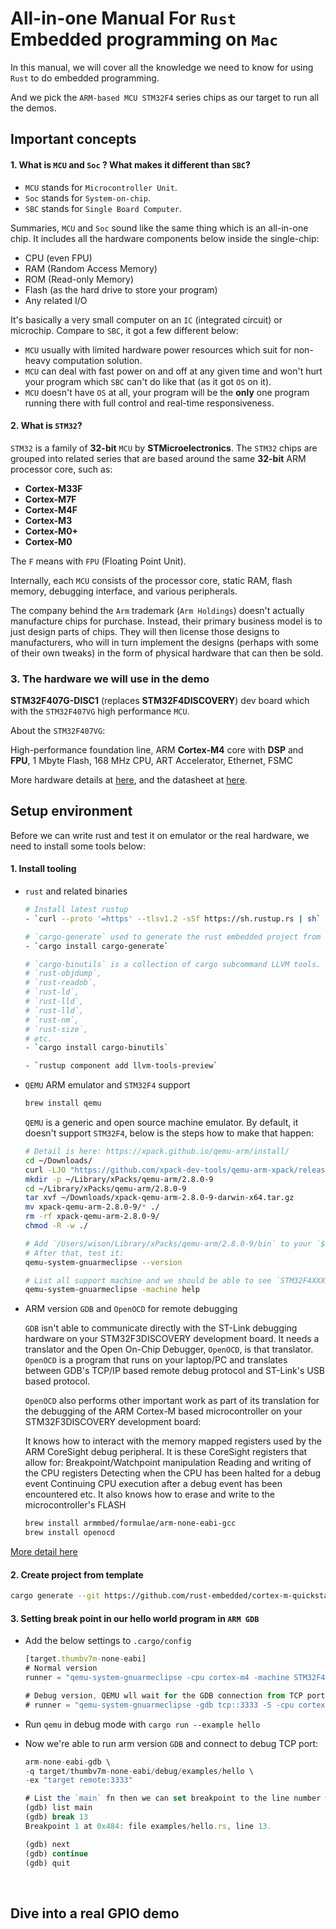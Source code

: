 # All-in-one Manual For `Rust` Embedded programming on `Mac`

In this manual, we will cover all the knowledge we need to know for using `Rust` to do embedded programming.

And we pick the `ARM-based MCU STM32F4` series chips as our target to run all the demos.

## Important concepts

#### 1. What is `MCU` and `Soc` ? What makes it different than `SBC`?

- `MCU` stands for `Microcontroller Unit`.
- `Soc` stands for `System-on-chip`.
- `SBC` stands for `Single Board Computer`.

Summaries, `MCU` and `Soc` sound like the same thing which is an all-in-one chip. It includes all the hardware
components below inside the single-chip:

- CPU (even FPU)
- RAM (Random Access Memory)
- ROM (Read-only Memory)
- Flash (as the hard drive to store your program)
- Any related I/O

It's basically a very small computer on an `IC` (integrated circuit) or microchip. Compare to `SBC`, it got a few different below:

- `MCU` usually with limited hardware power resources which suit for non-heavy computation solution.
- `MCU` can deal with fast power on and off at any given time and won't hurt your program which `SBC` can't do like that (as it got 
`OS` on it).
- `MCU` doesn't have `OS` at all, your program will be the **only** one program running there with full control and real-time responsiveness.

#### 2. What is `STM32`?

`STM32` is a family of **32-bit** `MCU` by **STMicroelectronics**. The `STM32` chips are grouped into related series that are based around the same **32-bit** ARM processor core, such as:

- **Cortex-M33F**
- **Cortex-M7F**
- **Cortex-M4F**
- **Cortex-M3**
- **Cortex-M0+**
- **Cortex-M0**

The `F` means with `FPU` (Floating Point Unit).

Internally, each `MCU` consists of the processor core, static RAM, flash memory, debugging interface, and various peripherals.

The company behind the `Arm` trademark (`Arm Holdings`) doesn't actually manufacture chips for purchase. Instead, their primary business model is to just design parts of chips. They will then license those designs to manufacturers, who will in turn implement the designs (perhaps with some of their own tweaks) in the form of physical hardware that can then be sold.


### 3. The hardware we will use in the demo

**STM32F407G-DISC1** (replaces **STM32F4DISCOVERY**) dev board which with the `STM32F407VG` high performance `MCU`.

About the `STM32F407VG`:

High-performance foundation line, ARM **Cortex-M4** core with **DSP** and **FPU**, 1 Mbyte Flash, 168 MHz CPU, ART Accelerator, Ethernet, FSMC

More hardware details at [here](https://www.st.com/content/st_com/en/products/microcontrollers-microprocessors/stm32-32-bit-arm-cortex-mcus/stm32-high-performance-mcus/stm32f4-series/stm32f407-417/stm32f407vg.html), and the datasheet at [here](https://www.st.com/resource/en/datasheet/stm32f407vg.pdf).


## Setup environment

Before we can write rust and test it on emulator or the real hardware, we need to install 
some tools below:

#### 1. Install tooling
- `rust` and related binaries
    
    ```bash
    # Install latest rustup
    - `curl --proto '=https' --tlsv1.2 -sSf https://sh.rustup.rs | sh`

    # `cargo-generate` used to generate the rust embedded project from template
    - `cargo install cargo-generate`

    # `cargo-binutils` is a collection of cargo subcommand LLVM tools. Like:
    # `rust-objdump`,
    # `rust-readob`,
    # `rust-ld`,
    # `rust-lld`,
    # `rust-lld`,
    # `rust-nm`,
    # `rust-size`,
    # etc.
    - `cargo install cargo-binutils`

    - `rustup component add llvm-tools-preview`
    ```

- `QEMU` ARM emulator and `STM32F4` support

    ```bash
    brew install qemu
    ```

    `QEMU` is a generic and open source machine emulator. By default, it doesn't
    support `STM32F4`, below is the steps how to make that happen:

    ```bash
    # Detail is here: https://xpack.github.io/qemu-arm/install/
    cd ~/Downloads/
    curl -LJO "https://github.com/xpack-dev-tools/qemu-arm-xpack/releases/download/v2.8.0-9/xpack-qemu-arm-2.8.0-9-darwin-x64.tar.gz"
    mkdir -p ~/Library/xPacks/qemu-arm/2.8.0-9
    cd ~/Library/xPacks/qemu-arm/2.8.0-9
    tar xvf ~/Downloads/xpack-qemu-arm-2.8.0-9-darwin-x64.tar.gz
    mv xpack-qemu-arm-2.8.0-9/* ./
    rm -rf xpack-qemu-arm-2.8.0-9/
    chmod -R -w ./

    # Add `/Users/wison/Library/xPacks/qemu-arm/2.8.0-9/bin` to your `$PATH`
    # After that, test it:
    qemu-system-gnuarmeclipse --version

    # List all support machine and we should be able to see `STM32F4XXX`:
    qemu-system-gnuarmeclipse -machine help
    ```

- ARM version `GDB` and `OpenOCD` for remote debugging

    `GDB` isn't able to communicate directly with the ST-Link debugging hardware on your STM32F3DISCOVERY development board. It needs a translator and the Open On-Chip Debugger, `OpenOCD`, is that translator. `OpenOCD` is a program that runs on your laptop/PC and translates between GDB's TCP/IP based remote debug protocol and ST-Link's USB based protocol.

    `OpenOCD` also performs other important work as part of its translation for the debugging of the ARM Cortex-M based microcontroller on your STM32F3DISCOVERY development board:

    It knows how to interact with the memory mapped registers used by the ARM CoreSight debug peripheral. It is these CoreSight registers that allow for:
    Breakpoint/Watchpoint manipulation
    Reading and writing of the CPU registers
    Detecting when the CPU has been halted for a debug event
    Continuing CPU execution after a debug event has been encountered
    etc.
    It also knows how to erase and write to the microcontroller's FLASH

    ```bash
    brew install armmbed/formulae/arm-none-eabi-gcc
    brew install openocd
    ```

[More detail here](https://rust-embedded.github.io/book/intro/tooling.html)


#### 2. Create project from template

```bash
cargo generate --git https://github.com/rust-embedded/cortex-m-quickstart
```

#### 3. Setting break point in our hello world program in `ARM GDB`

- Add the below settings to `.cargo/config` 

    ```js
    [target.thumbv7m-none-eabi]
    # Normal version
    runner = "qemu-system-gnuarmeclipse -cpu cortex-m4 -machine STM32F4-Discovery -nographic -semihosting-config enable=on,target=native -kernel"

    # Debug version, QEMU wll wait for the GDB connection from TCP port 3333 and halt the machine.
    # runner = "qemu-system-gnuarmeclipse -gdb tcp::3333 -S -cpu cortex-m4 -machine STM32F4-Discovery -nographic -semihosting-config enable=on,target=native -kernel"
    ```

- Run `qemu` in debug mode with `cargo run --example hello`

- Now we're able to run arm version `GDB` and connect to debug TCP port:

    ```js
    arm-none-eabi-gdb \
    -q target/thumbv7m-none-eabi/debug/examples/hello \
    -ex "target remote:3333"

    # List the `main` fn then we can set breakpoint to the line number we want:
    (gdb) list main
    (gdb) break 13
    Breakpoint 1 at 0x484: file examples/hello.rs, line 13.

    (gdb) next
    (gdb) continue 
    (gdb) quit
    ```
    
</br>

## Dive into a real GPIO demo
